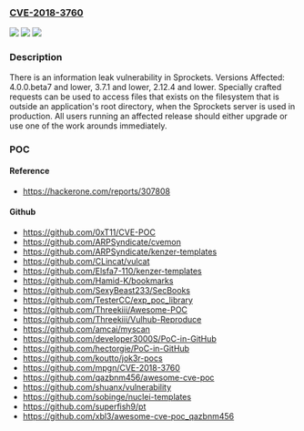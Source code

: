 ### [CVE-2018-3760](https://cve.mitre.org/cgi-bin/cvename.cgi?name=CVE-2018-3760)
![](https://img.shields.io/static/v1?label=Product&message=Sprockets&color=blue)
![](https://img.shields.io/static/v1?label=Version&message=n%2Fa&color=blue)
![](https://img.shields.io/static/v1?label=Vulnerability&message=Path%20Traversal%20(CWE-22)&color=brighgreen)

### Description

There is an information leak vulnerability in Sprockets. Versions Affected: 4.0.0.beta7 and lower, 3.7.1 and lower, 2.12.4 and lower. Specially crafted requests can be used to access files that exists on the filesystem that is outside an application's root directory, when the Sprockets server is used in production. All users running an affected release should either upgrade or use one of the work arounds immediately.

### POC

#### Reference
- https://hackerone.com/reports/307808

#### Github
- https://github.com/0xT11/CVE-POC
- https://github.com/ARPSyndicate/cvemon
- https://github.com/ARPSyndicate/kenzer-templates
- https://github.com/CLincat/vulcat
- https://github.com/Elsfa7-110/kenzer-templates
- https://github.com/Hamid-K/bookmarks
- https://github.com/SexyBeast233/SecBooks
- https://github.com/TesterCC/exp_poc_library
- https://github.com/Threekiii/Awesome-POC
- https://github.com/Threekiii/Vulhub-Reproduce
- https://github.com/amcai/myscan
- https://github.com/developer3000S/PoC-in-GitHub
- https://github.com/hectorgie/PoC-in-GitHub
- https://github.com/koutto/jok3r-pocs
- https://github.com/mpgn/CVE-2018-3760
- https://github.com/qazbnm456/awesome-cve-poc
- https://github.com/shuanx/vulnerability
- https://github.com/sobinge/nuclei-templates
- https://github.com/superfish9/pt
- https://github.com/xbl3/awesome-cve-poc_qazbnm456

